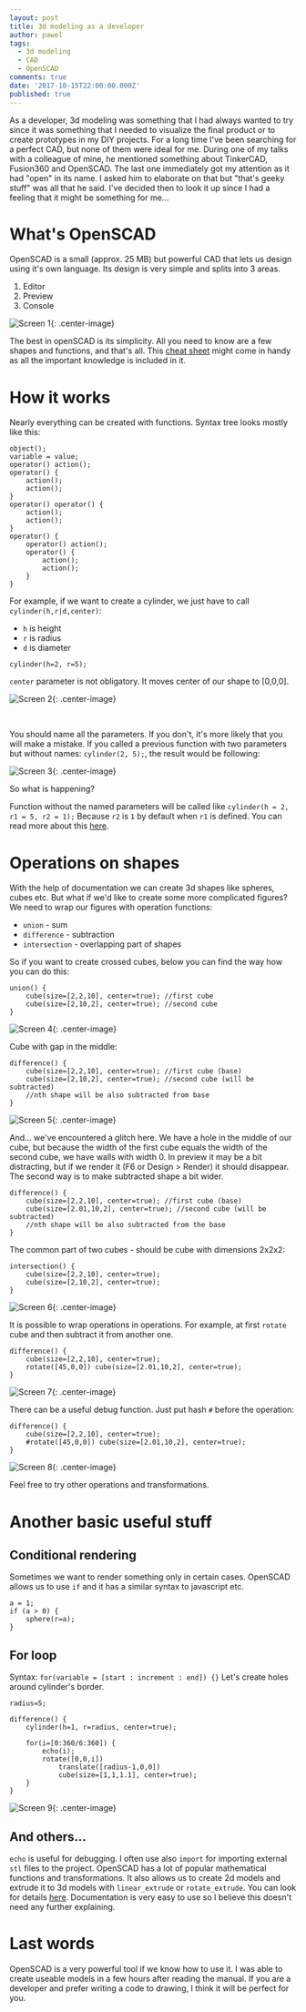 ```yaml
---
layout: post
title: 3d modeling as a developer
author: pawel
tags:
  - 3d modeling
  - CAD
  - OpenSCAD
comments: true
date: '2017-10-15T22:00:00.000Z'
published: true
---
```

As a developer, 3d modeling was something that I had always wanted to&nbsp;try since it was something that I needed to visualize the final product or to create prototypes in my DIY projects. For a long time I've been searching for a perfect CAD, but none of them were ideal for&nbsp;me.
During one of my talks with a colleague of mine, he mentioned something about TinkerCAD, Fusion360 and OpenSCAD. The last one immediately got my attention as it had "open" in its name. I asked him to elaborate on that but "that's geeky stuff" was all that he said. I've decided then to look it up since I had a feeling that it might be something for me...


# What's OpenSCAD

OpenSCAD is a small (approx. 25 MB) but powerful CAD that lets us design using it's own language. Its design is very simple and splits into 3 areas.
1. Editor
2. Preview
3. Console

![Screen 1](/images/3d-modeling-as-a-developer/screen1.png){: .center-image}

The best in openSCAD is its simplicity. All you need to know are a few shapes and functions, and that's all. This [cheat sheet](http://www.openscad.org/cheatsheet/) might come in handy as all the important knowledge is included in it.

# How it works

Nearly everything can be created with functions.
Syntax tree looks mostly like this:

```
object();
variable = value;
operator() action();
operator() {
    action();
    action();
}
operator() operator() {
    action();
    action();
}
operator() {
    operator() action();
    operator() {
        action();
        action();
    }
}
```

For example, if we want to create a cylinder, we just have to call `cylinder(h,r|d,center)`:

- `h` is height
- `r` is radius
- `d` is diameter

```
cylinder(h=2, r=5);
```

`center` parameter is not obligatory. It moves center of our shape to [0,0,0].

![Screen 2](/images/3d-modeling-as-a-developer/screen2.png){: .center-image}

&nbsp;

You should name all the parameters. If you don't, it's more likely that you will make a mistake. If you called a previous function with two parameters but without names: `cylinder(2, 5);`, the result would be following:

![Screen 3](/images/3d-modeling-as-a-developer/screen3.png){: .center-image}

So what is happening?

Function without the named parameters will be called like `cylinder(h = 2, r1 = 5, r2 = 1);`
Because `r2` is `1` by default when `r1` is defined. You can read more about this [here](https://en.wikibooks.org/wiki/OpenSCAD_User_Manual/Primitive_Solids#cylinder).

# Operations on shapes

With the help of documentation we can create 3d shapes like spheres, cubes etc. But what if we'd like to create some more complicated figures?
We need to wrap our figures with operation functions:
- `union` - sum
- `difference` - subtraction
- `intersection` - overlapping part of shapes

So if you want to create crossed cubes, below you can find the way how you can do this:

```
union() {
    cube(size=[2,2,10], center=true); //first cube
    cube(size=[2,10,2], center=true); //second cube
}
```

![Screen 4](/images/3d-modeling-as-a-developer/screen4.png){: .center-image}

Cube with gap in the middle:

```
difference() {
    cube(size=[2,2,10], center=true); //first cube (base)
    cube(size=[2,10,2], center=true); //second cube (will be subtracted)
    //nth shape will be also subtracted from base
}
```

![Screen 5](/images/3d-modeling-as-a-developer/screen5.png){: .center-image}

And... we've encountered a glitch here. We have a hole in the middle of our cube, but because the width of the first cube equals the width of the second cube, we have walls with width 0. In preview it may be a bit distracting, but if we render it (F6 or Design > Render) it should disappear.
The second way is to make subtracted shape a bit wider.

```
difference() {
    cube(size=[2,2,10], center=true); //first cube (base)
    cube(size=[2.01,10,2], center=true); //second cube (will be subtracted)
    //nth shape will be also subtracted from the base
}
```

The common part of two cubes - should be cube with dimensions 2x2x2:

```
intersection() {
    cube(size=[2,2,10], center=true);
    cube(size=[2,10,2], center=true);
}
```

![Screen 6](/images/3d-modeling-as-a-developer/screen6.png){: .center-image}

It is possible to wrap operations in operations. For example, at first `rotate` cube and then subtract it from another one.

```
difference() {
    cube(size=[2,2,10], center=true);
    rotate([45,0,0]) cube(size=[2.01,10,2], center=true);
}
```

![Screen 7](/images/3d-modeling-as-a-developer/screen7.png){: .center-image}

There can be a useful debug function. Just put hash `#` before the operation:

```
difference() {
    cube(size=[2,2,10], center=true);
    #rotate([45,0,0]) cube(size=[2.01,10,2], center=true);
}
```

![Screen 8](/images/3d-modeling-as-a-developer/screen8.png){: .center-image}

Feel free to try other operations and transformations.

# Another basic useful stuff

## Conditional rendering
Sometimes we want to render something only in certain cases. OpenSCAD allows us to use `if` and it has a similar syntax to javascript etc.

```
a = 1;
if (a > 0) {
    sphere(r=a);
}
```

## For loop
Syntax:
`for(variable = [start : increment : end]) {}`
Let's create holes around cylinder's border.

```
radius=5;

difference() {
    cylinder(h=1, r=radius, center=true);

    for(i=[0:360/6:360]) {
        echo(i);
        rotate([0,0,i])
            translate([radius-1,0,0])
            cube(size=[1,1,1.1], center=true);
    }
}
```

![Screen 9](/images/3d-modeling-as-a-developer/screen9.png){: .center-image}


## And others...
`echo` is useful for debugging.
I often use also `import` for importing external `stl` files to the project.
OpenSCAD has a lot of popular mathematical functions and transformations.
It also allows us to create 2d models and extrude it to 3d models with `linear_extrude` or `rotate_extrude`. You can look for details [here](https://en.wikibooks.org/wiki/OpenSCAD_User_Manual/2D_to_3D_Extrusion).
Documentation is very easy to use so I believe this doesn't need any further explaining.

# Last words
OpenSCAD is a very powerful tool if we know how to use it. I was able to create useable models in a few hours after reading the manual. If you are a developer and prefer writing a code to drawing, I think it will be perfect for you.
